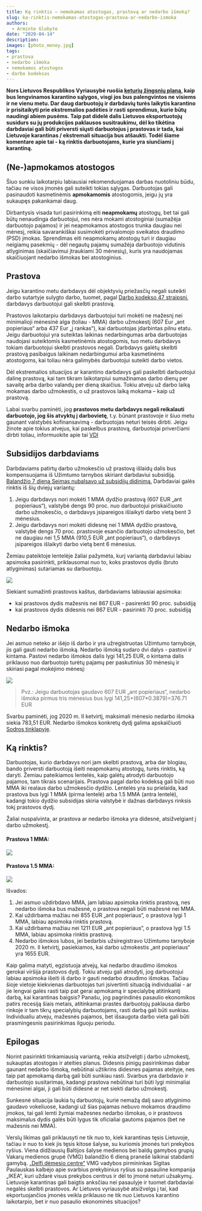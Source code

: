 ```yaml
---
title: Ką rinktis – nemokamas atostogas, prastovą ar nedarbo išmoką?
slug: ka-rinktis-nemokamas-atostogas-prastova-ar-nedarbo-ismoka
authors:
  - Arminte Globyte
date: "2020-04-14"
description: 
images: [photo_money.jpg]
tags:
- prastova
- nedarbo išmoka
- nemokamos atostogos
- darbo kodeksas
---
```


**Nors Lietuvos Respublikos Vyriausybė ruošia [keturių žingsnių planą](https://www.15min.lt/naujiena/aktualu/lietuva/saulius-skvernelis-vyriausybe-ruosia-keturiu-daliu-plana-del-karantino-svelninimo-56-1302278
), kaip bus lengvinamos karantino sąlygos, visgi jos bus palengvintos ne visiems ir ne vienu metu. Dar daug darbuotojų ir darbdavių turės laikytis karantino ir prisitaikyti prie ekstremalios padėties ir rasti sprendimus, kurie būtų naudingi abiem pusėms. Taip pat didelė dalis Lietuvos eksportuotojų susidurs su jų produkcijos paklausos susitraukimu, dėl ko tikėtina darbdaviai gali būti priversti siųsti darbuotojus į prastovas ir tada, kai Lietuvoje karantinas / ekstremali situacija bus atšaukti. Todėl šiame komentare apie tai - ką rinktis darbuotojams, kurie yra siunčiami į karantiną.**<!--more-->

## (Ne-)apmokamos atostogos

Šiuo sunkiu laikotarpiu labiausiai rekomenduojamas darbas nuotoliniu būdu, tačiau ne visos įmonės gali suteikti tokias sąlygas. Darbuotojas gali pasinaudoti kasmetinėmis **apmokamomis** atostogomis, jeigu jų yra sukaupęs pakankamai daug. 

Dirbantysis visada turi pasirinkimą eiti **neapmokamų** atostogų, bet tai gali būtų nenaudinga darbuotojui, nes nėra mokami atostoginiai (sumažėja darbuotojo pajamos) ir jei neapmokamos atostogos trunka daugiau nei mėnesį, reikia savarankiškai susimokėti privalomojo sveikatos draudimo (PSD) įmokas. Sprendimas eiti neapmokamų atostogų turi ir daugiau neigiamų pasekmių - dėl negautų pajamų sumažėja darbuotojo vidutinis atlyginimas (skaičiavimui įtraukiami 30 mėnesių), kuris yra naudojamas skaičiuojant nedarbo išmokas bei atostoginius.

## Prastova

Jeigu karantino metu darbdavys dėl objektyvių priežasčių negali suteikti darbo sutartyje sulygto darbo, tuomet, pagal [Darbo kodekso 47 straipsnį](https://e-seimas.lrs.lt/portal/legalAct/lt/TAD/10c6bfd07bd511e6a0f68fd135e6f40c/asr), darbdavys darbuotojui gali skelbti prastovą. 

Prastovos laikotarpiu darbdavys darbuotojui turi mokėti ne mažesnį nei minimalioji mėnesinė alga (toliau - MMA) darbo užmokestį (607 Eur „ant popieriaus“ arba 437 Eur „į rankas“), kai darbuotojas įdarbintas pilnu etatu. Jeigu darbuotojui yra suteiktas laikinas nedarbingumas arba darbuotojas naudojasi suteiktomis kasmetinėmis atostogomis, tuo metu darbdavys tokiam darbuotojui skelbti prastovos negali. Darbdavys  galėtų skelbti prastovą pasibaigus laikinam nedarbingumui arba kasmetinėms atostogoms, kai toliau nėra galimybės darbuotojui suteikti darbo vietos.

Dėl ekstremalios situacijos ar karantino darbdavys gali paskelbti darbuotojui dalinę prastovą, kai tam tikram laikotarpiui sumažinamas darbo dienų per savaitę arba darbo valandų per dieną skaičius. Tokiu atveju už darbo laiką mokamas darbo užmokestis, o už prastovos laiką mokama – kaip už prastovą. 

Labai svarbu paminėti, jog **prastovos metu darbdavys negali reikalauti darbuotojo, jog šis atvyktų į darbovietę**, t.y. būnant prastovoje ir šiuo metu gaunant valstybės kofinansavimą - darbuotojas neturi teisės dirbti. Jeigu žinote apie tokius atvejus, kai paskelbus prastovą, darbuotojai priverčiami dirbti toliau, informuokite apie tai [VDI](https://www.vdi.lt/)

## Subsidijos darbdaviams

Darbdaviams patirtų darbo užmokesčio už prastovą išlaidų dalis bus kompensuojama iš Užimtumo tarnybos skiriant darbdaviui subsidiją. [Balandžio 7 dieną Seimas nubalsavo už subsidijų didinimą.](https://e-seimas.lrs.lt/portal/legalAct/lt/TAP/444d5850735711eaa38ed97835ec4df6)
Darbdaviai galės rinktis iš šių dviejų variantų:

1. Jeigu darbdavys nori mokėti 1 MMA dydžio prastovą (607 EUR „ant popieriaus“), valstybė dengs 90 proc. nuo darbuotojui priskaičiuoto darbo užmokesčio, o darbdavys įsipareigos išlaikyti darbo vietą bent 3 mėnesius.
2. Jeigu darbdavys nori mokėti didesnę nei 1 MMA dydžio prastovą, valstybė dengs 70 proc. prastovoje esančio darbuotojo užmokesčio, bet ne daugiau nei 1,5 MMA (910,5 EUR „ant popieriaus“), o darbdavys įsipareigos išlaikyti darbo vietą bent 6 mėnesius.

Žemiau pateiktoje lentelėje žaliai pažymėta, kurį variantą darbdaviui labiau apsimoka pasirinkti, priklausomai nuo to, koks prastovos dydis (bruto atlyginimas) sutariamas su darbuotoju.

![](/post/2020-04-14-ka-rinktis-nemokamas-atostogas-prastova-ar-nedarbo-ismoka/2020-04-14-ka-rinktis-nemokamas-atostogas-prastova-ar-nedarbo-ismoka_files/lentele1.png)

Siekiant sumažinti prastovos kaštus, darbdaviams labiausiai apsimoka:
* kai prastovos dydis mažesnis nei 867 EUR  - pasirenkti 90 proc. subsidiją
* kai prastovos dydis didesnis nei 867 EUR - pasirinkti 70 proc. subsidiją

## Nedarbo išmoka

Jei asmuo neteko ar išėjo iš darbo ir yra užregistruotas Užimtumo tarnyboje, jis gali gauti nedarbo išmoką. Nedarbo išmoką sudaro dvi dalys - pastovi ir kintama. Pastovi nedarbo išmokos dalis lygi 141,25 EUR, o kintama dalis priklauso nuo darbuotojo turėtų pajamų per paskutinius 30 mėnesių ir skiriasi pagal mokėjimo mėnesį:

![](/post/2020-04-14-ka-rinktis-nemokamas-atostogas-prastova-ar-nedarbo-ismoka/2020-04-14-ka-rinktis-nemokamas-atostogas-prastova-ar-nedarbo-ismoka_files/lentele2.jpeg)

> Pvz.: Jeigu darbuotojas gaudavo 607 EUR „ant popieriaus“, nedarbo išmoka pirmus tris mėnesius bus lygi 141,25+(607*0.3879)=376.71 EUR

Svarbu paminėti, jog 2020 m. II ketvirtį, maksimali mėnesio nedarbo išmoka siekia 783,51 EUR. Nedarbo išmokos konkretų dydį galima apskaičiuoti [Sodros tinklapyje](https://www.sodra.lt/lt/skaiciuokles/nedarbo_ismokos_skaiciuokle).

## Ką rinktis?

Darbuotojas, kurio darbdavys nori jam skelbti prastovą, arba dar blogiau, bando priversti darbuotoją išeiti neapmokamų atostogų, turės rinktis, ką daryti. Žemiau pateikiamos lentelės, kaip galėtų atrodyti darbuotojo pajamos, tam tikrais scenarijais. Prastova pagal darbo kodeksą gali būti nuo MMA iki realaus darbo užmokesčio dydžio. Lentelės yra su prielaida, kad prastova bus lygi 1 MMA (pirma lentelė) arba 1.5 MMA (antra lentelė), kadangi tokio dydžio subsidijas skiria valstybė ir dažnas darbdavys rinksis tokį prastovos dydį.

Žaliai nuspalvinta, ar prastova ar nedarbo išmoka yra didesnė, atsižvelgiant į darbo užmokestį.

#### Prastova 1 MMA:
![](/post/2020-04-14-ka-rinktis-nemokamas-atostogas-prastova-ar-nedarbo-ismoka/2020-04-14-ka-rinktis-nemokamas-atostogas-prastova-ar-nedarbo-ismoka_files/lentele3.png)

#### Prastova 1.5 MMA:
![](/post/2020-04-14-ka-rinktis-nemokamas-atostogas-prastova-ar-nedarbo-ismoka/2020-04-14-ka-rinktis-nemokamas-atostogas-prastova-ar-nedarbo-ismoka_files/lentele4.png)

Išvados:

1. Jei asmuo uždirbdavo MMA, jam labiau apsimoka rinktis prastovą, nes nedarbo išmoka bus mažesnė, o prastova  negali būti mažesnė nei MMA.
2. Kai uždirbama mažiau nei  855 EUR „ant popieriaus“, o prastova lygi 1 MMA, labiau apsimoka rinktis prastovą.
3. Kai uždirbama mažiau nei  1211 EUR „ant popieriaus“, o prastova lygi 1.5 MMA, labiau apsimoka rinktis prastovą.
4. Nedarbo išmokos lubos, jei bedarbis užsiregistravo Užimtumo tarnyboje 2020 m. II ketvirtį, pasiekiamos, kai darbo užmokestis „ant popieriaus“ yra 1655 EUR. 

Kaip galima matyti, egzistuoja atvejų, kai nedarbo draudimo išmokos gerokai viršija prastovos dydį. Tokiu atveju gali atrodyti, jog darbuotojui labiau apsimoka išeiti iš darbo ir gauti nedarbo draudimo išmokas. Tačiau šioje vietoje kiekvienas darbuotojas turi įsivertinti situaciją individualiai - ar jie lengvai galės rasti taip pat gerai apmokamą ir specialybę atitinkantį darbą, kai karantinas baigsis? Panašu, jog pagrindinės pasaulio ekonomikos patirs recesiją šiais metais, atitinkamai prastės darbuotojų paklausa darbo rinkoje ir tam tikrų specialybių darbuotojams, rasti darbą gali būti sunkiau. Individualiu atveju, mažesnės pajamos, bet išsaugota darbo vieta gali būti prasmingesnis pasirinkimas ilguoju periodu.

## Epilogas

Norint pasirinkti tinkamiausią variantą, reikia atsižvelgti į darbo užmokestį, sukauptas atostogas ir ateities planus. Didesnis pinigų pasirinkimas dabar gaunant nedarbo išmoką, nebūtinai užtikrins didesnes pajamas ateityje, nes taip pat apmokamą darbą gali būti sunkiau rasti. Svarbus yra darbdavio ir darbuotojo susitarimas, kadangi prastova nebūtinai turi būti lygi minimaliai mėnesinei algai, ji gali būti didesnė ar net siekti darbo užmokestį. 

Sunkesnė situacija laukia tų darbuotojų, kurie nemažą dalį savo atlyginimo gaudavo vokeliuose, kadangi už šias pajamas nebuvo mokamos draudimo įmokos, tai gali lemti žymiai mažesnes nedarbo išmokas, o ir prastovos maksimalus dydis galės būti lygus tik oficialiai gautoms pajamos (bet ne mažesnis nei MMA).

Verslų likimas gali priklausyti ne tik nuo to, kiek karantinas tęsis Lietuvoje, tačiau ir nuo to kiek jis tęsis kitose šalyse, su kuriomis įmonės turi prekybos ryšius. Viena didžiausių Baltijos šalyse medienos bei baldų gamybos grupių Vakarų medienos grupė (VMG) balandžio 6 dieną pranešė laikinai stabdanti gamybą. [„Delfi dėmesio centre“](https://www.delfi.lt/video/laidos/delfi-demesio-centre/delfi-demesio-centre-koronakrizes-issukis-verslui-kaip-realiai-veikia-valdzios-parama-ir-ka-artimiausiu-metu-planuoja-patys-verslininkai.d?id=83998653) VMG vadybos pirmininkas Sigitas Paulauskas kalbėjo apie svarbius prekybinius ryšius su pasauline kompanija „IKEA“, kuri uždarė visus prekybos centrus ir dėl to įmonė neturi užsakymų. Lietuvoje karantinas gali baigtis anksčiau nei pasaulyje ir tuomet darbdaviai negalės skelbti prastovos. Ar Lietuvos vyriausybė atsižvelgs į tai, kad ekportuojančios įmonės veikla priklauso ne tik nuo Lietuvos karantino laikotarpio, bet ir nuo pasaulio ekonominės situacijos? 
